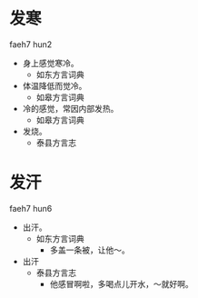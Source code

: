 









# 发寒
faeh7 hun2
+ 身上感觉寒冷。
  * 如东方言词典
+ 体温降低而觉冷。
  * 如皋方言词典
+ 冷的感觉，常因内部发热。
  * 如皋方言词典
+ 发烧。
  * 泰县方言志

# 发汗
faeh7 hun6
+ 出汗。
  * 如东方言词典
    - 多盖一条被，让他～。
+ 出汗
  * 泰县方言志
    - 他感冒啊啦，多喝点儿开水，～就好啊。
